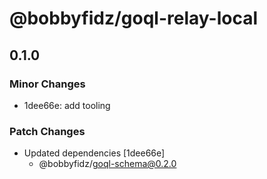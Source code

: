 # @bobbyfidz/goql-relay-local

## 0.1.0

### Minor Changes

- 1dee66e: add tooling

### Patch Changes

- Updated dependencies [1dee66e]
    - @bobbyfidz/goql-schema@0.2.0
